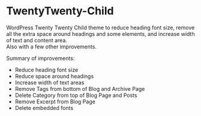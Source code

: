 # TwentyTwenty-Child

WordPress Twenty Twenty Child theme to reduce heading font size, remove all the extra space around headings and some elements, and increase width of text and content area.  
Also with a few other improvements.  

Summary of improvements:

* Reduce heading font size
* Reduce space around headings
* Increase width of text areas
* Remove Tags from bottom of Blog and Archive Page
* Delete Category from top of Blog Page and Posts
* Remove Excerpt from Blog Page
* Delete embedded fonts

